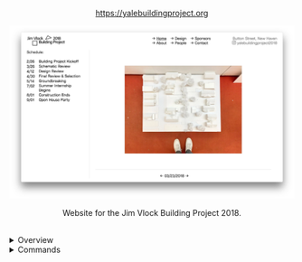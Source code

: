 <p align="center"><a href="https://yalebuildingproject.org">https://yalebuildingproject.org</a></p>

![Screenshot](assets/screenshot.png?raw=true "Screenshot")

<p align="center">Website for the Jim Vlock Building Project 2018.</p>

<br>

<details id="overview">
<summary>Overview</summary>
<br>

The site is built with the following tools:
- [choojs/choo](https://github.com/choojs/choo)
- [choojs/bankai](https://github.com/choojs/bankai)
- [stackcss/sheetify](https://github.com/stackcss/sheetify)
- [jongacnik/gr8](https://github.com/jongacnik/gr8)
- [jondashkyle/hypha](https://github.com/jondashkyle/hypha)
- [davidmerfield/typeset](https://github.com/davidmerfield/Typeset)

</details>

<details id="commands">
<summary>Commands</summary>

<br>

> `$ npm start` Start the development server

> `$ npm test` Lint, validate deps & run tests

> `$ npm run build` Optimize images and compile all files into `dist/`

> `$ npm run gulp` Optimize images

> `$ npm run inspect` Inspect the bundle's dependencies

</details>

